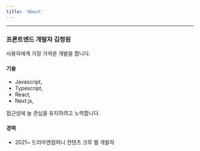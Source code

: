 ```yaml
---
title: 'About'
---
```


---

### 프론트엔드 개발자 김정원

사용자에게 가장 가까운 개발을 합니다.

#### 기술

- Javascript,
- Typescript,
- React,
- Next.js,

접근성에 늘 관심을 유지하려고 노력합니다.

#### 경력

- 2021~ 드라마앤컴퍼니 컨텐츠 크루 웹 개발자
